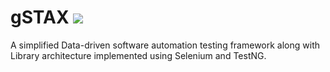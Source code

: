 # gSTAX  [![](https://jitpack.io/v/gscaria1/gSTAX.svg)](https://jitpack.io/#gscaria1/gSTAX)

A simplified Data-driven software automation testing framework along with Library architecture implemented using Selenium and TestNG.



